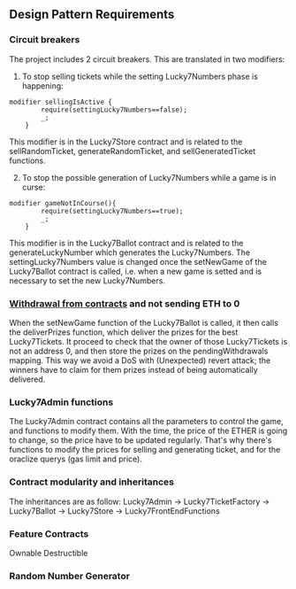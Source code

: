 ## Design Pattern Requirements
### Circuit breakers
The project includes 2 circuit breakers. This are translated in two modifiers:

1. To stop selling tickets while the setting Lucky7Numbers phase is happening:
```
modifier sellingIsActive {
        require(settingLucky7Numbers==false);
        _;
    }
```
This modifier is in the Lucky7Store contract and is related to the sellRandomTicket, generateRandomTicket, and sellGeneratedTicket functions.

2. To stop the possible generation of Lucky7Numbers while a game is in curse:
```
modifier gameNotInCourse(){
        require(settingLucky7Numbers==true);
        _;
    }
```
This modifier is in the Lucky7Ballot contract and is related to the generateLuckyNumber which generates the Lucky7Numbers. The settingLucky7Numbers value is changed once the setNewGame of the Lucky7Ballot contract is called, i.e. when a new game is setted and is necessary to set the new Lucky7Numbers.

### [Withdrawal from contracts](https://solidity.readthedocs.io/en/v0.4.24/common-patterns.html#withdrawal-from-contracts) and not sending ETH to 0
When the setNewGame function of the Lucky7Ballot is called, it then calls the deliverPrizes function, which deliver the prizes for the best Lucky7Tickets. It proceed to check that the owner of those Lucky7Tickets is not an address 0, and then store the prizes on the pendingWithdrawals mapping. This way we avoid a DoS with (Unexpected) revert attack; the winners have to claim for them prizes instead of being automatically delivered.

### Lucky7Admin functions
The Lucky7Admin contract contains all the parameters to control the game, and functions to modify them. With the time, the price of the ETHER is going to change, so the price have to be updated regularly. That's why there's functions to modify the prices for selling and generating ticket, and for the oraclize querys (gas limit and price).


### Contract modularity and inheritances
The inheritances are as follow:
Lucky7Admin -> Lucky7TicketFactory -> Lucky7Ballot -> Lucky7Store -> Lucky7FrontEndFunctions

### Feature Contracts

Ownable
Destructible

### Random Number Generator
